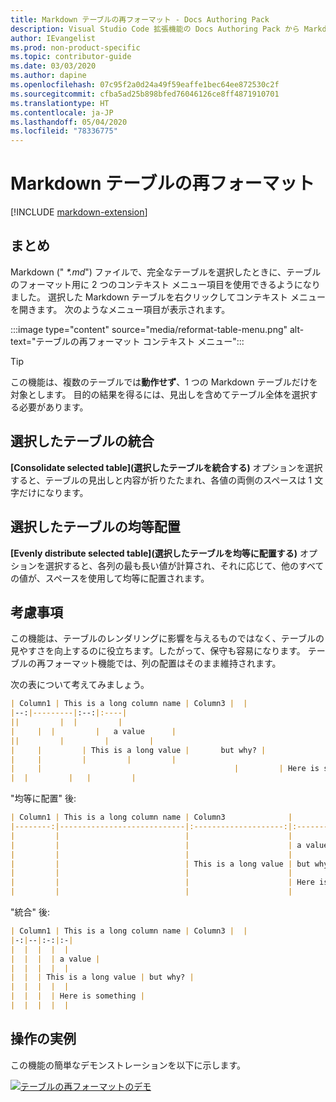 ```yaml
---
title: Markdown テーブルの再フォーマット - Docs Authoring Pack
description: Visual Studio Code 拡張機能の Docs Authoring Pack から Markdown テーブルのさまざまなフォーマット機能を使用する方法について説明します。
author: IEvangelist
ms.prod: non-product-specific
ms.topic: contributor-guide
ms.date: 03/03/2020
ms.author: dapine
ms.openlocfilehash: 07c95f2a0d24a49f59eaffe1bec64ee872530c2f
ms.sourcegitcommit: cfba5ad25b898bfed76046126ce8ff4871910701
ms.translationtype: HT
ms.contentlocale: ja-JP
ms.lasthandoff: 05/04/2020
ms.locfileid: "78336775"
---
```

# <a name="reformat-markdown-tables"></a>Markdown テーブルの再フォーマット

[!INCLUDE [markdown-extension](includes/markdown-extension.md)]

## <a name="summary"></a>まとめ

Markdown (" *\*.md*") ファイルで、完全なテーブルを選択したときに、テーブルのフォーマット用に 2 つのコンテキスト メニュー項目を使用できるようになりました。 選択した Markdown テーブルを右クリックしてコンテキスト メニューを開きます。 次のようなメニュー項目が表示されます。

:::image type="content" source="media/reformat-table-menu.png" alt-text="テーブルの再フォーマット コンテキスト メニュー":::

> [!TIP]
> この機能は、複数のテーブルでは**動作せず**、1 つの Markdown テーブルだけを対象とします。 目的の結果を得るには、見出しを含めてテーブル全体を選択する必要があります。

## <a name="consolidate-selected-table"></a>選択したテーブルの統合

**[Consolidate selected table]\(選択したテーブルを統合する\)** オプションを選択すると、テーブルの見出しと内容が折りたたまれ、各値の両側のスペースは 1 文字だけになります。

## <a name="evenly-distribute-selected-table"></a>選択したテーブルの均等配置

**[Evenly distribute selected table]\(選択したテーブルを均等に配置する\)** オプションを選択すると、各列の最も長い値が計算され、それに応じて、他のすべての値が、スペースを使用して均等に配置されます。

## <a name="considerations"></a>考慮事項

この機能は、テーブルのレンダリングに影響を与えるものではなく、テーブルの見やすさを向上するのに役立ちます。したがって、保守も容易になります。 テーブルの再フォーマット機能では、列の配置はそのまま維持されます。

次の表について考えてみましょう。

```markdown
| Column1 | This is a long column name | Column3 |  |
|--:|---------|:--:|:----|
||         |  |         |
|     |  |         |   a value      |
||         |         |         |
|     |         | This is a long value |       but why? |
|     |         |         |         |
|     |                                           |         | Here is something |
|  |         |   |         |
```

"均等に配置" 後:

```markdown
| Column1 | This is a long column name | Column3              |                   |
|--------:|----------------------------|:--------------------:|:------------------|
|         |                            |                      |                   |
|         |                            |                      | a value           |
|         |                            |                      |                   |
|         |                            | This is a long value | but why?          |
|         |                            |                      |                   |
|         |                            |                      | Here is something |
|         |                            |                      |                   |
```

"統合" 後:

```markdown
| Column1 | This is a long column name | Column3 |  |
|-:|--|:-:|:-|
|  |  |  |  |
|  |  |  | a value |
|  |  |  |  |
|  |  | This is a long value | but why? |
|  |  |  |  |
|  |  |  | Here is something |
|  |  |  |  |
```

## <a name="in-action"></a>操作の実例

この機能の簡単なデモンストレーションを以下に示します。

[![テーブルの再フォーマットのデモ](media/reformat-table.gif)](media/reformat-table.gif#lightbox)
